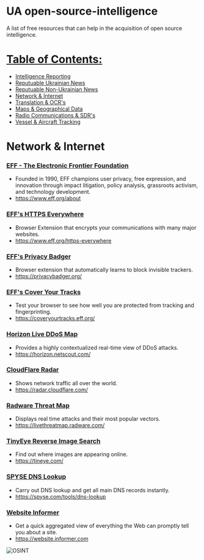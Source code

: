 # UA open-source-intelligence
A list of free resources that can help in the acquisition of open source intelligence.

# [Table of Contents:](/README.md)
* [Intelligence Reporting](/README.md)
* [Reputuable Ukrainian News](/reputable-ukrainian-news.md)
* [Reputuable Non-Ukrainian News](/reputable-non-ukrainian-news.md)
* [Network & Internet](/network-internet.md)
* [Translation & OCR's](/translation-ocr.md)
* [Maps & Geographical Data](/maps-geographical-data.md)
* [Radio Communications & SDR's](/radio-communications.md)
* [Vessel & Aircraft Tracking](/vessel-aircraft-tracking.md)

# Network & Internet

### [EFF - The Electronic Frontier Foundation](https://www.eff.org/about)
* Founded in 1990, EFF champions user privacy, free expression, and innovation through impact litigation, policy analysis, grassroots activism, and technology development.
* https://www.eff.org/about

### [EFF's HTTPS Everywhere](https://www.eff.org/https-everywhere)
* Browser Extension that encrypts your communications with many major websites.
* https://www.eff.org/https-everywhere

### [EFF's Privacy Badger](https://privacybadger.org/)
* Browser extension that automatically learns to block invisible trackers.
* https://privacybadger.org/

### [EFF's Cover Your Tracks](https://coveryourtracks.eff.org/)
* Test your browser to see how well you are protected from tracking and fingerprinting.
* https://coveryourtracks.eff.org/

### [Horizon Live DDoS Map](https://horizon.netscout.com/)
* Provides a highly contextualized real-time view of DDoS attacks.
* https://horizon.netscout.com/

### [CloudFlare Radar](https://radar.cloudflare.com/)
* Shows network traffic all over the world.
* https://radar.cloudflare.com/

### [Radware Threat Map](https://livethreatmap.radware.com/)
* Displays real time attacks and their most popular vectors.
* https://livethreatmap.radware.com/

### [TinyEye Reverse Image Search](https://tineye.com/)
* Find out where images are appearing online.
* https://tineye.com/

### [SPYSE DNS Lookup](https://spyse.com/tools/dns-lookup)
* Carry out DNS lookup and get all main DNS records instantly.
* https://spyse.com/tools/dns-lookup

### [Website Informer](https://website.informer.com/)
* Get a quick aggregated view of everything the Web can promptly tell you about a site.
* https://website.informer.com

![OSINT](https://raw.githubusercontent.com/jaybitdesign/open-source-intelligence/main/osint.png)
